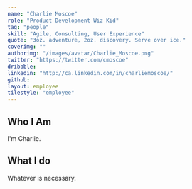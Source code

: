 ```yaml
---
name: "Charlie Moscoe"
role: "Product Development Wiz Kid"
tag: "people"
skill: "Agile, Consulting, User Experience"
quote: "3oz. adventure, 2oz. discovery. Serve over ice."
coverimg: ""
authorimg: "/images/avatar/Charlie_Moscoe.png"
twitter: "https://twitter.com/cmoscoe"
dribbble: 
linkedin: "http://ca.linkedin.com/in/charliemoscoe/"
github:
layout: employee
tilestyle: "employee"
---
```


## Who I Am

I'm Charlie.		

## What I do

Whatever is necessary. 
